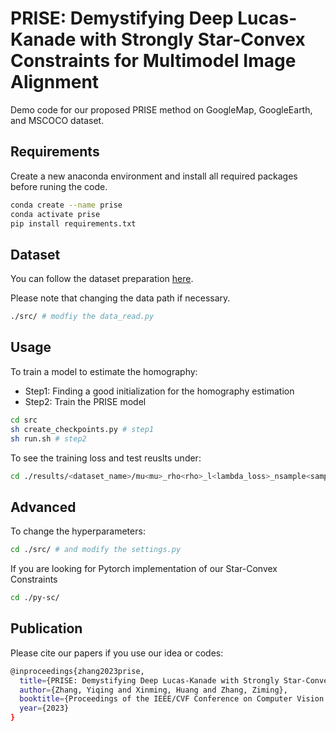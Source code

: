 # PRISE: Demystifying Deep Lucas-Kanade with Strongly Star-Convex Constraints for Multimodel Image Alignment
Demo code for our proposed PRISE method on GoogleMap, GoogleEarth, and MSCOCO dataset.


## Requirements
Create a new anaconda environment and install all required packages before runing the code.
```bash
conda create --name prise
conda activate prise
pip install requirements.txt
```


## Dataset
You can follow the dataset preparation [here](https://github.com/placeforyiming/CVPR21-Deep-Lucas-Kanade-Homography). 

Please note that changing the data path if necessary.
```bash
./src/ # modfiy the data_read.py
```


## Usage
To train a model to estimate the homography:
* Step1: Finding a good initialization for the homography estimation
* Step2: Train the PRISE model
```bash
cd src
sh create_checkpoints.py # step1
sh run.sh # step2
```

To see the training loss and test reuslts under:
```bash
cd ./results/<dataset_name>/mu<mu>_rho<rho>_l<lambda_loss>_nsample<sample_noise>/trainig/
```


## Advanced
To change the hyperparameters:
```bash
cd ./src/ # and modify the settings.py
```
If you are looking for Pytorch implementation of our Star-Convex Constraints
```bash
cd ./py-sc/
```

## Publication
Please cite our papers if you use our idea or codes:
```bash
@inproceedings{zhang2023prise,
  title={PRISE: Demystifying Deep Lucas-Kanade with Strongly Star-Convex Constraints for Multimodel Image Alignment},
  author={Zhang, Yiqing and Xinming, Huang and Zhang, Ziming},
  booktitle={Proceedings of the IEEE/CVF Conference on Computer Vision and Pattern Recognition},
  year={2023}
}
```


